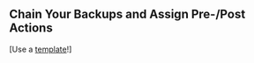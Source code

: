 

## Chain Your Backups and Assign Pre-/Post Actions

\[Use a [template](/concepts/chaining-your-backups-and-using-pre-and-post-actions.md)!\]



